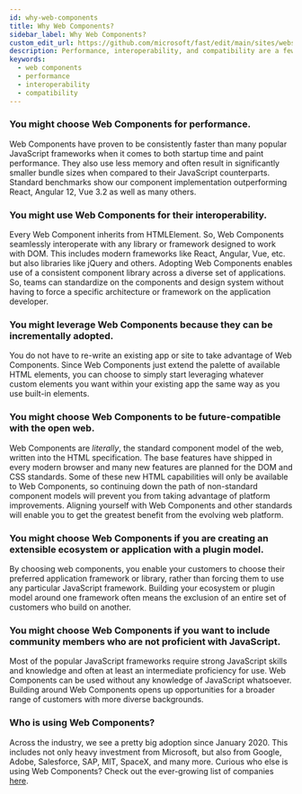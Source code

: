 ```yaml
---
id: why-web-components
title: Why Web Components?
sidebar_label: Why Web Components?
custom_edit_url: https://github.com/microsoft/fast/edit/main/sites/website/src/docs/resources/why-web-components.md
description: Performance, interoperability, and compatibility are a few reasons you might choose Web Components.
keywords:
  - web components
  - performance
  - interoperability
  - compatibility
---
```


### You might choose Web Components for performance. 

Web Components have proven to be consistently faster than many popular JavaScript frameworks when it comes to both startup time and paint performance. They also use less memory and often result in significantly smaller bundle sizes when compared to their JavaScript counterparts. Standard benchmarks show our component implementation outperforming React, Angular 12, Vue 3.2 as well as many others.

### You might use Web Components for their interoperability. 

Every Web Component inherits from HTMLElement. So, Web Components seamlessly interoperate with any library or framework designed to work with DOM. This includes modern frameworks like React, Angular, Vue, etc. but also libraries like jQuery and others. Adopting Web Components enables use of a consistent component library across a diverse set of applications. So, teams can standardize on the components and design system without having to force a specific architecture or framework on the application developer.

### You might leverage Web Components because they can be incrementally adopted.

You do not have to re-write an existing app or site to take advantage of Web Components. Since Web Components just extend the palette of available HTML elements, you can choose to simply start leveraging whatever custom elements you want within your existing app the same way as you use built-in elements.

### You might choose Web Components to be future-compatible with the open web.

Web Components are *literally*, the standard component model of the web, written into the HTML specification. The base features have shipped in every modern browser and many new features are planned for the DOM and CSS standards. Some of these new HTML capabilities will only be available to Web Components, so continuing down the path of non-standard component models will prevent you from taking advantage of platform improvements. Aligning yourself with Web Components and other standards will enable you to get the greatest benefit from the evolving web platform.

### You might choose Web Components if you are creating an extensible ecosystem or application with a plugin model. 

By choosing web components, you enable your customers to choose their preferred application framework or library, rather than forcing them to use any particular JavaScript framework. Building your ecosystem or plugin model around one framework often means the exclusion of an entire set of customers who build on another.

### You might choose Web Components if you want to include community members who are not proficient with JavaScript.

Most of the popular JavaScript frameworks require strong JavaScript skills and knowledge and often at least an intermediate proficiency for use. Web Components can be used without any knowledge of JavaScript whatsoever. Building around Web Components opens up opportunities for a broader range of customers with more diverse backgrounds.

### Who is using Web Components?
Across the industry, we see a pretty big adoption since January 2020. This includes not only heavy investment from Microsoft, but also from Google, Adobe, Salesforce, SAP, MIT, SpaceX, and many more. Curious who else is using Web Components? Check out the ever-growing list of companies [here](https://arewebcomponentsathingyet.com/).
